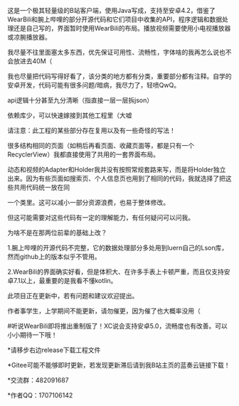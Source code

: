 这是一个极其轻量级的B站客户端，使用Java写成，支持至安卓4.2，借鉴了WearBili和腕上哔哩的部分开源代码和它们项目中收集的API，程序逻辑和数据处理还是自己写的，界面暂时使用WearBili的布局。播放视频需要使用小电视播放器或凉腕播放器。




我尽量不往里面塞太多东西，优先保证可用性、流畅性，字体啥的我再怎么说也不会放进去40M（

我也尽量把代码写得好看了，该分类的地方都有分类，重要部分都有注释。自学的安卓开发，代码可能有很多问题/暗病，我尽力了，轻喷QwQ。

api逻辑十分甚至九分清晰（指直接一层一层拆json）

依赖库少，可以快速嫁接到其他工程里（大嘘




请注意：此工程的某些部分存在复用以及有一些奇怪的写法！

很多结构相同的页面（如稍后再看页面、收藏页面等，都是只有一个RecyclerView）我都直接使用了共用的一套界面布局。

动态和视频的Adapter和Holder我并没有按照常规套路来写，而是将Holder独立出来。因为有些页面如搜索页、个人信息页也用到了相同的代码，我就选择了把这些共用代码统一放在同

一个类里。这可以减小一部分资源浪费，也易于整体修改。

但这可能需要对这些代码有一定的理解能力，有任何疑问可以问我。




为啥不是在那两位前辈的基础上改？

1.腕上哔哩的开源代码不完整，它的数据处理部分多处用到luern自己的Lson库，然而github上的版本似乎不管用。

2.WearBili的界面确实好看，但是体积大、在许多手表上卡顿严重，而且仅支持安卓7.1以上，最重要的是我看不懂kotlin。




此项目正在更新中，若有问题和建议欢迎提出。

作者事学生，上学期间不能更新，请勿催更，因为催了也大概率没用（




#听说WearBili即将推出重制版了！XC说会支持安卓5.0，流畅度也有改善。可以小小期待一下哦！




*请移步右边release下载工程文件

*Gitee可能不能够即时更新，若发现更新滞后请到我B站主页的蓝奏云链接下载！

*交流群：482091687

*作者QQ：1707106142